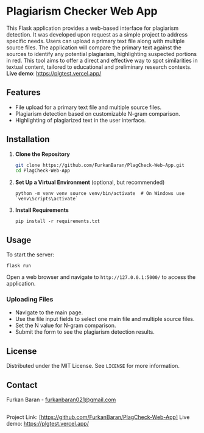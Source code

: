 
# Plagiarism Checker Web App

This Flask application provides a web-based interface for plagiarism detection. It was developed upon request as a simple project to address specific needs. Users can upload a primary text file along with multiple source files. The application will compare the primary text against the sources to identify any potential plagiarism, highlighting suspected portions in red. This tool aims to offer a direct and effective way to spot similarities in textual content, tailored to educational and preliminary research contexts.
**Live demo**: https://plgtest.vercel.app/

## Features

- File upload for a primary text file and multiple source files.
- Plagiarism detection based on customizable N-gram comparison.
- Highlighting of plagiarized text in the user interface.

## Installation

1. **Clone the Repository**

   ```bash
   git clone https://github.com/FurkanBaran/PlagCheck-Web-App.git
   cd PlagCheck-Web-App
2.  **Set Up a Virtual Environment** (optional, but recommended)
     
    ``python -m venv venv
    source venv/bin/activate  # On Windows use `venv\Scripts\activate` `` 
    
3.  **Install Requirements**
 
    
    `pip install -r requirements.txt` 
    
 

## Usage

To start the server:

`flask run` 

Open a web browser and navigate to `http://127.0.0.1:5000/` to access the application.

### Uploading Files

-   Navigate to the main page.
-   Use the file input fields to select one main file and multiple source files.
-   Set the N value for N-gram comparison.
-   Submit the form to see the plagiarism detection results.



## License

Distributed under the MIT License. See `LICENSE` for more information.

## Contact

Furkan Baran - furkanbaran021@gmail.com
##
Project Link: [https://github.com/FurkanBaran/PlagCheck-Web-App]
Live demo: https://plgtest.vercel.app/
